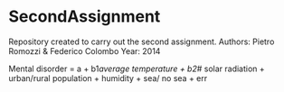 SecondAssignment
================

Repository created to carry out the second assignment.
Authors: Pietro Romozzi & Federico Colombo
Year: 2014

Mental disorder = a + b1*average temperature + b2*# solar radiation + urban/rural population + humidity + sea/ no sea + err 
